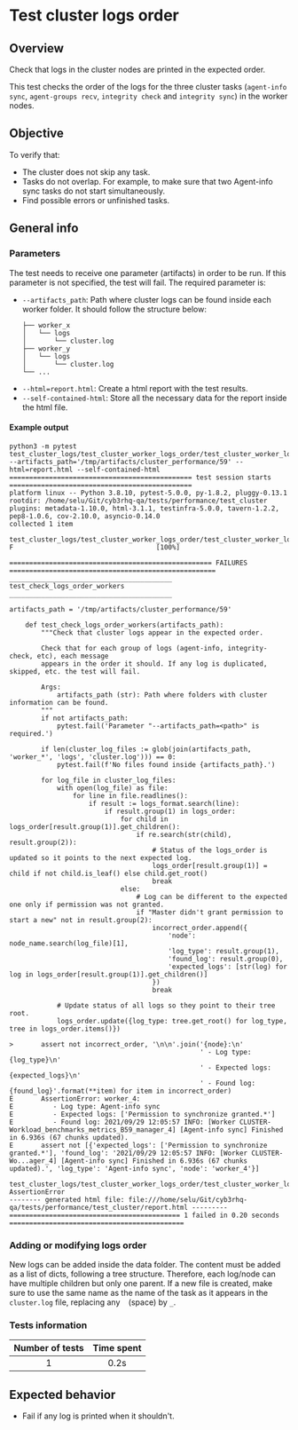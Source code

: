# Test cluster logs order

## Overview

Check that logs in the cluster nodes are printed in the expected order.

This test checks the order of the logs for the three cluster tasks (`agent-info sync`, `agent-groups recv`, `integrity check` and `integrity sync`) in the worker nodes.

## Objective

To verify that:
- The cluster does not skip any task.
- Tasks do not overlap. For example, to make sure that two Agent-info sync tasks do not start simultaneously.
- Find possible errors or unfinished tasks.

## General info
### Parameters
The test needs to receive one parameter (artifacts) in order to be run. If this parameter is not specified, the test will fail. The required parameter is:
- `--artifacts_path`: Path where cluster logs can be found inside each worker folder. It should follow the structure below:
    ```.
    ├── worker_x
    │   └── logs
    │       └── cluster.log
    ├── worker_y
    │   └── logs
    │       └── cluster.log
    └── ...
    ```
- `--html=report.html`: Create a html report with the test results.
- `--self-contained-html`: Store all the necessary data for the report inside the html file.

#### Example output
```shell
python3 -m pytest test_cluster_logs/test_cluster_worker_logs_order/test_cluster_worker_logs_order.py --artifacts_path='/tmp/artifacts/cluster_performance/59' --html=report.html --self-contained-html
============================================== test session starts ==============================================
platform linux -- Python 3.8.10, pytest-5.0.0, py-1.8.2, pluggy-0.13.1
rootdir: /home/selu/Git/cyb3rhq-qa/tests/performance/test_cluster
plugins: metadata-1.10.0, html-3.1.1, testinfra-5.0.0, tavern-1.2.2, pep8-1.0.6, cov-2.10.0, asyncio-0.14.0
collected 1 item

test_cluster_logs/test_cluster_worker_logs_order/test_cluster_worker_logs_order.py F                                    [100%]

=================================================== FAILURES ====================================================
_________________________________________ test_check_logs_order_workers _________________________________________

artifacts_path = '/tmp/artifacts/cluster_performance/59'

    def test_check_logs_order_workers(artifacts_path):
        """Check that cluster logs appear in the expected order.

        Check that for each group of logs (agent-info, integrity-check, etc), each message
        appears in the order it should. If any log is duplicated, skipped, etc. the test will fail.

        Args:
            artifacts_path (str): Path where folders with cluster information can be found.
        """
        if not artifacts_path:
            pytest.fail('Parameter "--artifacts_path=<path>" is required.')

        if len(cluster_log_files := glob(join(artifacts_path, 'worker_*', 'logs', 'cluster.log'))) == 0:
            pytest.fail(f'No files found inside {artifacts_path}.')

        for log_file in cluster_log_files:
            with open(log_file) as file:
                for line in file.readlines():
                    if result := logs_format.search(line):
                        if result.group(1) in logs_order:
                            for child in logs_order[result.group(1)].get_children():
                                if re.search(str(child), result.group(2)):
                                    # Status of the logs_order is updated so it points to the next expected log.
                                    logs_order[result.group(1)] = child if not child.is_leaf() else child.get_root()
                                    break
                            else:
                                # Log can be different to the expected one only if permission was not granted.
                                if "Master didn't grant permission to start a new" not in result.group(2):
                                    incorrect_order.append({
                                        'node': node_name.search(log_file)[1],
                                        'log_type': result.group(1),
                                        'found_log': result.group(0),
                                        'expected_logs': [str(log) for log in logs_order[result.group(1)].get_children()]
                                    })
                                    break

            # Update status of all logs so they point to their tree root.
            logs_order.update({log_type: tree.get_root() for log_type, tree in logs_order.items()})

>       assert not incorrect_order, '\n\n'.join('{node}:\n'
                                                ' - Log type: {log_type}\n'
                                                ' - Expected logs: {expected_logs}\n'
                                                ' - Found log: {found_log}'.format(**item) for item in incorrect_order)
E       AssertionError: worker_4:
E          - Log type: Agent-info sync
E          - Expected logs: ['Permission to synchronize granted.*']
E          - Found log: 2021/09/29 12:05:57 INFO: [Worker CLUSTER-Workload_benchmarks_metrics_B59_manager_4] [Agent-info sync] Finished in 6.936s (67 chunks updated).
E       assert not [{'expected_logs': ['Permission to synchronize granted.*'], 'found_log': '2021/09/29 12:05:57 INFO: [Worker CLUSTER-Wo...ager_4] [Agent-info sync] Finished in 6.936s (67 chunks updated).', 'log_type': 'Agent-info sync', 'node': 'worker_4'}]

test_cluster_logs/test_cluster_worker_logs_order/test_cluster_worker_logs_order.py:131: AssertionError
-------- generated html file: file:///home/selu/Git/cyb3rhq-qa/tests/performance/test_cluster/report.html ---------
=========================================== 1 failed in 0.20 seconds ============================================
```

### Adding or modifying logs order
New logs can be added inside the data folder. The content must be added as a list of dicts, following a tree structure. Therefore, each log/node can have multiple children but only one parent. If a new file is created, make sure to use the same name as the name of the task as it appears in the `cluster.log` file, replacing any ` ` (space) by `_`.

### Tests information

| Number of tests | Time spent |
|:--:|:--:|
| 1 | 0.2s |

## Expected behavior

- Fail if any log is printed when it shouldn't.
